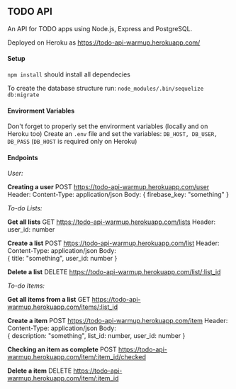 TODO API
--------

An API for TODO apps using Node.js, Express and PostgreSQL.

Deployed on Heroku as https://todo-api-warmup.herokuapp.com/

#### Setup
`npm install` should install all dependecies

To create the database structure run:
`node_modules/.bin/sequelize db:migrate`

#### Envirorment Variables
Don't forget to properly set the envirorment variables (locally and on Heroku too)
Create an `.env` file and set the variables:
`DB_HOST, DB_USER, DB_PASS` (`DB_HOST` is required only on Heroku)


#### Endpoints

*User:*

**Creating a user**
POST https://todo-api-warmup.herokuapp.com/user
Header: Content-Type: application/json
Body:  {
  firebase_key: "something"
}


*To-do Lists:*

**Get all lists**
GET https://todo-api-warmup.herokuapp.com/lists
Header: user_id: number

**Create a list**
POST https://todo-api-warmup.herokuapp.com/list
Header: Content-Type: application/json
Body:  
{
  title: "something",
  user_id: number
}

**Delete a list**
DELETE https://todo-api-warmup.herokuapp.com/list/:list_id


*To-do Items:*

**Get all items from a list**
GET https://todo-api-warmup.herokuapp.com/items/:list_id

**Create a item**
POST https://todo-api-warmup.herokuapp.com/item
Header: Content-Type: application/json
Body:  
{
  description: "something",
  list_id: number,
  user_id: number
}


**Checking an item as complete**
POST https://todo-api-warmup.herokuapp.com/item/:item_id/checked


**Delete a item**
DELETE https://todo-api-warmup.herokuapp.com/item/:item_id
